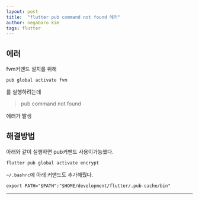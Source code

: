 ```yaml
---
layout: post
title:  "flutter pub command not found 에러"
author: negabaro kim
tags: flutter
---
```



## 에러

fvm커맨드 설치를 위해

```
pub global activate fvm 
```

를 실행하려는데

> pub command not found

에러가 발생

## 해결방법

아래와 같이 실행하면 pub커맨드 사용이가능했다.

```
flutter pub global activate encrypt
```

`~/.bashrc`에 아래 커맨드도 추가해줬다.

```
export PATH="$PATH":"$HOME/development/flutter/.pub-cache/bin"
```

---

[pub command not found]: https://github.com/flutter/flutter/issues/34475

